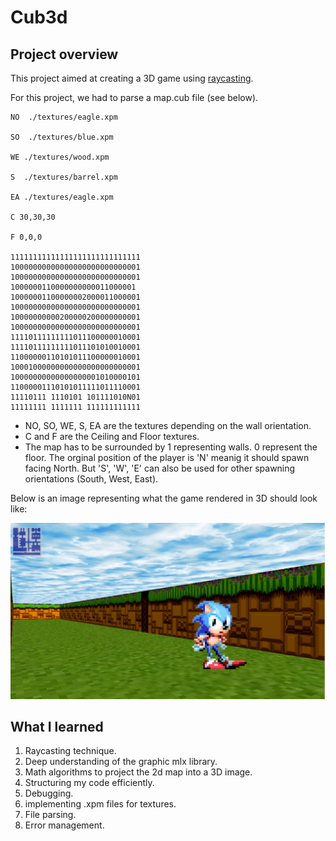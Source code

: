 # Cub3d
## Project overview

This project aimed at creating a 3D game using [raycasting](https://en.wikipedia.org/wiki/Ray_casting).

For this project, we had to parse a map.cub file (see below).

```
NO  ./textures/eagle.xpm

SO  ./textures/blue.xpm

WE ./textures/wood.xpm

S  ./textures/barrel.xpm

EA ./textures/eagle.xpm

C 30,30,30

F 0,0,0

11111111111111111111111111111
10000000000000000000000000001
10000000000000000000000000001
1000000110000000000011000001
10000001100000002000011000001
10000000000000000000000000001
10000000000200000200000000001
10000000000000000000000000001
11110111111111011100000010001
11110111111111011101010010001
11000000110101011100000010001
10001000000000000000000000001
10000000000000000001010000101
11000001110101011111011110001
11110111 1110101 101111010N01
11111111 1111111 111111111111
```

- NO, SO, WE, S, EA are the textures depending on the wall orientation.
- C and F are the Ceiling and Floor textures.
- The map has to be surrounded by 1 representing walls. 0 represent the floor. The orginal position of the player is 'N' meanig it should spawn facing North. But 'S', 'W', 'E' can also be used for other spawning orientations (South, West, East).

Below is an image representing what the game rendered in 3D should look like:

![Alt text](./3dexample.jpg?raw=true "Optional Title")

## What I learned

1. Raycasting technique.
2. Deep understanding of the graphic mlx library.
3. Math algorithms to project the 2d map into a 3D image.
4. Structuring my code efficiently.
5. Debugging.
6. implementing .xpm files for textures.
7. File parsing.
8. Error management.
